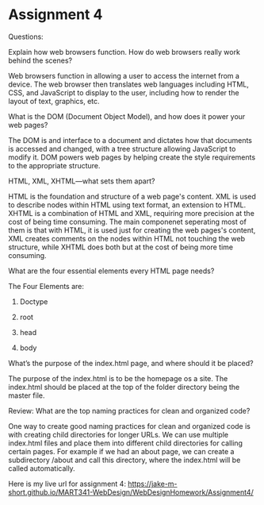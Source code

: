 # Assignment 4

Questions: 

Explain how web browsers function. How do web browsers really work behind the scenes?

Web browsers function in allowing a user to access the internet from a device. 
The web browser then translates web languages including HTML, CSS, and JavaScript 
to display to the user, including how to render the layout of text, graphics, etc.

What is the DOM (Document Object Model), and how does it power your web pages?

The DOM is and interface to a document and dictates how that documents is accessed 
and changed, with a tree structure allowing JavaScript to modify it. 
DOM powers web pages by helping create the style requirements to the appropriate structure.

HTML, XML, XHTML—what sets them apart?

HTML is the foundation and structure of a web page's content.
XML is used to describe nodes within HTML using text format, an extension to HTML.
XHTML is a combination of HTML and XML, requiring more precision at the cost of being time consuming.
The main componenet seperating most of them is that with HTML, it is used just for creating the web pages's content, 
XML creates comments on the nodes within HTML not touching the web structure, 
while XHTML does both but at the cost of being more time consuming.



What are the four essential elements every HTML page needs?

The Four Elements are:

1. Doctype

2. root

3. head

4. body

What’s the purpose of the index.html page, and where should it be placed?

The purpose of the index.html is to be the homepage os a site. 
The index.html should be placed at the top of the folder directory being the master file.

Review: What are the top naming practices for clean and organized code?

One way to create good naming practices for clean and organized code is with creating child directories for longer URLs. 
We can use multiple index.html files and place them into different child directories for calling certain pages.
For example if we had an about page, we can create a subdirectory /about and call this directory, where the index.html will be called automatically.

Here is my live url for assignment 4:
https://jake-m-short.github.io/MART341-WebDesign/WebDesignHomework/Assignment4/
